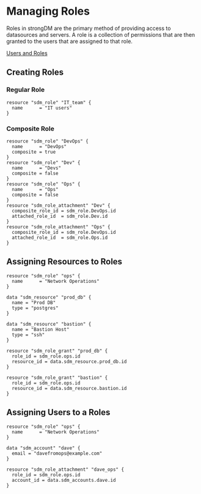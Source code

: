# Managing Roles

Roles in strongDM are the primary method of providing access to datasources and servers. A role is a collection of permissions that are then granted to the users that are assigned to that role.

[Users and Roles](https://www.strongdm.com/docs/architecture/users-and-roles/)

## Creating Roles

### Regular Role

```hcl
resource "sdm_role" "IT_team" {
  name      = "IT users"
}
```

### Composite Role

```hcl
resource "sdm_role" "DevOps" {
  name      = "DevOps"
  composite = true
}
resource "sdm_role" "Dev" {
  name      = "Devs"
  composite = false
}
resource "sdm_role" "Ops" {
  name      = "Ops"
  composite = false
}
resource "sdm_role_attachment" "Dev" {
  composite_role_id = sdm_role.DevOps.id
  attached_role_id  = sdm_role.Dev.id
}
resource "sdm_role_attachment" "Ops" {
  composite_role_id = sdm_role.DevOps.id
  attached_role_id  = sdm_role.Ops.id
}
```

## Assigning Resources to Roles

```hcl
resource "sdm_role" "ops" {
  name      = "Network Operations"
}

data "sdm_resource" "prod_db" {
  name = "Prod DB"
  type = "postgres"
}

data "sdm_resource" "bastion" {
  name = "Bastion Host"
  type = "ssh"
}

resource "sdm_role_grant" "prod_db" {
  role_id = sdm_role.ops.id
  resource_id = data.sdm_resource.prod_db.id
}

resource "sdm_role_grant" "bastion" {
  role_id = sdm_role.ops.id
  resource_id = data.sdm_resource.bastion.id
}
```

## Assigning Users to a Roles

```hcl
resource "sdm_role" "ops" {
  name      = "Network Operations"
}

data "sdm_account" "dave" {
  email = "davefromops@example.com"
}

resource "sdm_role_attachment" "dave_ops" {
  role_id = sdm_role.ops.id
  account_id = data.sdm_accounts.dave.id
}
```
